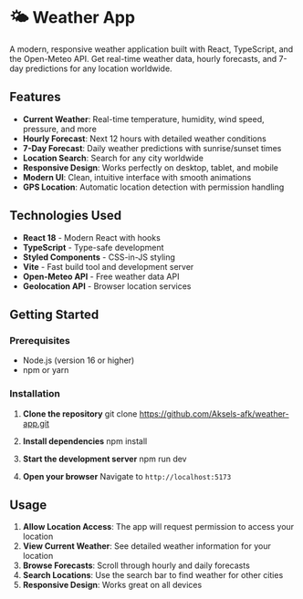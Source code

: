 # 🌤️ Weather App

A modern, responsive weather application built with React, TypeScript, and the Open-Meteo API. Get real-time weather data, hourly forecasts, and 7-day predictions for any location worldwide.

## Features

- **Current Weather**: Real-time temperature, humidity, wind speed, pressure, and more
- **Hourly Forecast**: Next 12 hours with detailed weather conditions
- **7-Day Forecast**: Daily weather predictions with sunrise/sunset times
- **Location Search**: Search for any city worldwide
- **Responsive Design**: Works perfectly on desktop, tablet, and mobile
- **Modern UI**: Clean, intuitive interface with smooth animations
- **GPS Location**: Automatic location detection with permission handling

## Technologies Used

- **React 18** - Modern React with hooks
- **TypeScript** - Type-safe development
- **Styled Components** - CSS-in-JS styling
- **Vite** - Fast build tool and development server
- **Open-Meteo API** - Free weather data API
- **Geolocation API** - Browser location services

## Getting Started

### Prerequisites
- Node.js (version 16 or higher)
- npm or yarn

### Installation

1. **Clone the repository**
   git clone https://github.com/Aksels-afk/weather-app.git

2. **Install dependencies**
   npm install


3. **Start the development server**
   npm run dev


4. **Open your browser**
   Navigate to `http://localhost:5173`

## Usage

1. **Allow Location Access**: The app will request permission to access your location
2. **View Current Weather**: See detailed weather information for your location
3. **Browse Forecasts**: Scroll through hourly and daily forecasts
4. **Search Locations**: Use the search bar to find weather for other cities
5. **Responsive Design**: Works great on all devices

